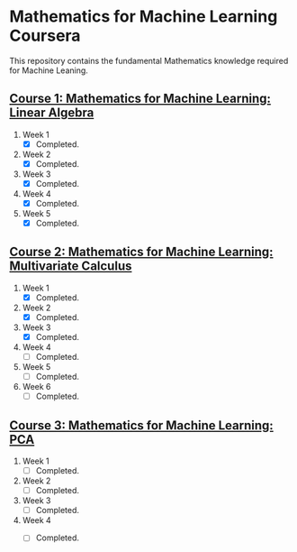 # Mathematics for Machine Learning Coursera
This repository contains the fundamental Mathematics knowledge required for Machine Leaning.

## [Course 1: Mathematics for Machine Learning: Linear Algebra](https://www.coursera.org/learn/linear-algebra-machine-learning/)

1. Week 1
    - [x] Completed.
2. Week 2
    - [x] Completed.
3. Week 3
    - [x] Completed.
4. Week 4
    - [x] Completed.
5. Week 5
    - [x] Completed.

## [Course 2: Mathematics for Machine Learning: Multivariate Calculus](https://www.coursera.org/learn/multivariate-calculus-machine-learning/)

1. Week 1
    - [x] Completed.
2. Week 2
    - [x] Completed.
3. Week 3
    - [x] Completed.
4. Week 4
    - [ ] Completed.
5. Week 5
    - [ ] Completed.
6. Week 6
    - [ ] Completed.
    
## [Course 3: Mathematics for Machine Learning: PCA](https://www.coursera.org/learn/pca-machine-learning/)

1. Week 1
    - [ ] Completed.
2. Week 2
    - [ ] Completed.
3. Week 3
    - [ ] Completed.
4. Week 4
    - [ ] Completed.
    
    
